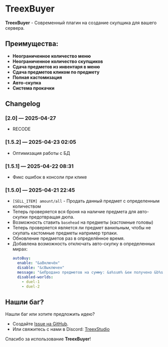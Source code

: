 # TreexBuyer

**TreexBuyer** - Современный плагин на создание скупщика для вашего сервера.

## **Преимущества:**

- **Неограниченное количество меню**
- **Неограниченное количество скупщиков**
- **Сдача предметов из инвентаря в меню**
- **Сдача предметов кликом по предмету**
- **Полная кастомизация**
- **Авто-скупка**
- **Система прокачки**

## Changelog
### [2.0] — 2025-04-27  
- RECODE

### [1.5.2] — 2025-04-23 02:05  
- Оптимизация работы с БД

### [1.5.1] — 2025-04-22 08:31  
- Фикс ошибок в консоли при клике

### [1.5.0] — 2025-04-21 22:45  
- `[SELL_ITEM] amount/all` - Продать данный предмет с определенным количеством
- Теперь проверяется вся броня на наличие предмета для авто-скупки предотвращая дюпа.
- Возможность ставить `basehead` на предметы (кастомные головы)
- Теперь проверяется является ли предмет ванильным, чтобы не скупать кастомные предметы например трпаки.
- Обновление предметов раз в определённое время.
- Добавлена возможность отключать авто-скупку в определенных мирах:
  ```yaml
  autoBuy:
    enable: "&aВключён"
    disable: "&cВыключен"
    message: "&eПродано предметов на сумму: &a%sum% &eи получено &b%score% очков"
    disabled-worlds:
      - duel-1
      - duel-2
  ```

## Нашли баг?

Нашли баг или хотите предложить идею?
- Создайте [Issue на GitHub](https://github.com/MrJetby/TreexBuyer/issues).
- Или свяжитесь с нами в Discord: [TreexStudio](https://discord.gg/RcnDgRQVqY)

Спасибо за использование **TreexBuyer**!
